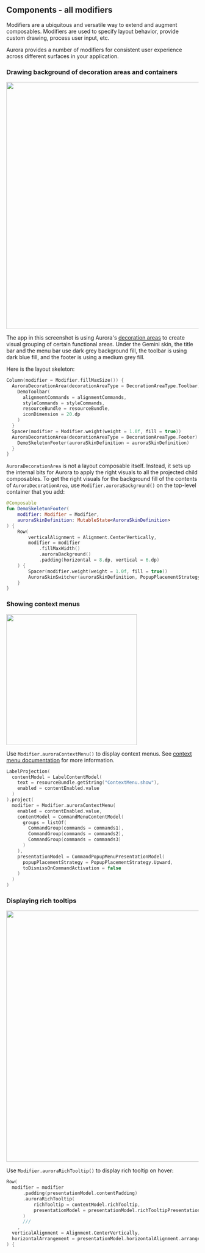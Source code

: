 ## Components - all modifiers

Modifiers are a ubiquitous and versatile way to extend and augment composables. Modifiers are used to specify layout behavior, provide custom drawing, process user input, etc.

Aurora provides a number of modifiers for consistent user experience across different surfaces in your application.

### Drawing background of decoration areas and containers

<img src="https://raw.githubusercontent.com/kirill-grouchnikov/aurora/icicle/docs/images/theming/painters/overlay/gemini.png" width="646"/>

The app in this screenshot is using Aurora's [decoration areas](../theming/painters/decoration.md) to create visual grouping of certain functional areas. Under the Gemini skin, the title bar and the menu bar use dark grey background fill, the toolbar is using dark blue fill, and the footer is using a medium grey fill.

Here is the layout skeleton:

```kotlin
Column(modifier = Modifier.fillMaxSize()) {
  AuroraDecorationArea(decorationAreaType = DecorationAreaType.Toolbar) {
    DemoToolbar(
      alignmentCommands = alignmentCommands,
      styleCommands = styleCommands,
      resourceBundle = resourceBundle,
      iconDimension = 20.dp
    )
  }
  Spacer(modifier = Modifier.weight(weight = 1.0f, fill = true))
  AuroraDecorationArea(decorationAreaType = DecorationAreaType.Footer) {
    DemoSkeletonFooter(auroraSkinDefinition = auroraSkinDefinition)
  }
}
```

`AuroraDecorationArea` is not a layout composable itself. Instead, it sets up the internal bits for Aurora to apply the right visuals to all the projected child composables. To get the right visuals for the background fill of the contents of `AuroraDecorationArea`, use `Modifier.auroraBackground()` on the top-level container that you add:

```kotlin
@Composable
fun DemoSkeletonFooter(
    modifier: Modifier = Modifier,
    auroraSkinDefinition: MutableState<AuroraSkinDefinition>
) {
    Row(
        verticalAlignment = Alignment.CenterVertically,
        modifier = modifier
            .fillMaxWidth()
            .auroraBackground()
            .padding(horizontal = 8.dp, vertical = 6.dp)
    ) {
        Spacer(modifier.weight(weight = 1.0f, fill = true))
        AuroraSkinSwitcher(auroraSkinDefinition, PopupPlacementStrategy.Upward)
    }
}
```

### Showing context menus

<img src="https://raw.githubusercontent.com/kirill-grouchnikov/aurora/icicle/docs/images/component/walkthrough/command-context-menu.png" width="342" border=0/>

Use `Modifier.auroraContextMenu()` to display context menus. See [context menu documentation](ContextMenu.md) for more information.

```kotlin
LabelProjection(
  contentModel = LabelContentModel(
    text = resourceBundle.getString("ContextMenu.show"),
    enabled = contentEnabled.value
  )
).project(
  modifier = Modifier.auroraContextMenu(
    enabled = contentEnabled.value,
    contentModel = CommandMenuContentModel(
      groups = listOf(
        CommandGroup(commands = commands1),
        CommandGroup(commands = commands2),
        CommandGroup(commands = commands3)
      )
    ),
    presentationModel = CommandPopupMenuPresentationModel(
      popupPlacementStrategy = PopupPlacementStrategy.Upward,
      toDismissOnCommandActivation = false
    )
  )
)
```

### Displaying rich tooltips

<img src="https://raw.githubusercontent.com/kirill-grouchnikov/aurora/icicle/docs/images/component/walkthrough/command-tooltips.png" width="657" border=0/>

Use `Modifier.auroraRichTooltip()` to display rich tooltip on hover:

```kotlin
Row(
  modifier = modifier
      .padding(presentationModel.contentPadding)
      .auroraRichTooltip(
          richTooltip = contentModel.richTooltip,
          presentationModel = presentationModel.richTooltipPresentationModel
      )
      ///
    ,
  verticalAlignment = Alignment.CenterVertically,
  horizontalArrangement = presentationModel.horizontalAlignment.arrangement
) {
```
